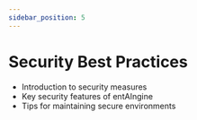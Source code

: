 ```yaml
---
sidebar_position: 5
---
```


# Security Best Practices

- Introduction to security measures
- Key security features of entAIngine
- Tips for maintaining secure environments
